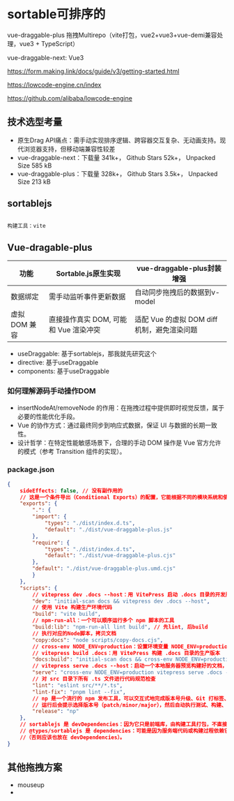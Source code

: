 # sortable可排序的

vue-draggable-plus 拖拽Multirepo（vite打包，vue2+vue3+vue-demi兼容处理，vue3 + TypeScript）

vue-draggable-next: Vue3

https://form.making.link/docs/guide/v3/getting-started.html

https://lowcode-engine.cn/index

https://github.com/alibaba/lowcode-engine

## 技术选型考量

* 原生Drag API痛点：需手动实现排序逻辑、跨容器交互复杂、无动画支持。现代浏览器支持，但移动端兼容性较差	
* vue-draggable-next：下载量 341k+， Github Stars 52k+， Unpacked Size 585 kB
* vue-draggable-plus：下载量 328k+， Github Stars 3.5k+， Unpacked Size 213 kB

## sortablejs

```md

构建工具：vite
```

## Vue-dragable-plus

| 功能 | Sortable.js原生实现 | vue-draggable-plus封装增强 |
| --- | --- | --- |
| 数据绑定 | 需手动监听事件更新数据 | 自动同步拖拽后的数据到v-model |
| 虚拟 DOM 兼容 | 直接操作真实 DOM, 可能和 Vue 渲染冲突 | 适配 Vue 的虚拟 DOM diff 机制，避免渲染问题 |

* useDraggable: 基于sortablejs，那我就先研究这个
* directive: 基于useDraggable
* components: 基于useDraggable

### 如何理解源码手动操作DOM

* insertNodeAt/removeNode 的作用：在拖拽过程中提供即时视觉反馈，属于必要的性能优化手段。
* Vue 的协作方式：通过最终同步到响应式数据，保证 UI 与数据的长期一致性。
* 设计哲学：在特定性能敏感场景下，合理的手动 DOM 操作是 Vue 官方允许的模式（参考 Transition 组件的实现）。

### package.json

```json
{
    sideEffects: false, // 没有副作用的
    // 这是一个条件导出（Conditional Exports）的配置，它能根据不同的模块系统和使用场景提供不同的入口文件
    "exports": {
        ".": {
        "import": {
            "types": "./dist/index.d.ts",
            "default": "./dist/vue-draggable-plus.js"
        },
        "require": {
            "types": "./dist/index.d.ts",
            "default": "./dist/vue-draggable-plus.cjs"
        },
        "default": "./dist/vue-draggable-plus.umd.cjs"
        }
    },
    "scripts": {
        // vitepress dev .docs --host：用 VitePress 启动 .docs 目录的开发服务器，并允许外部访问（--host）
        "dev": "initial-scan docs && vitepress dev .docs --host",
        // 使用 Vite 构建生产环境代码
        "build": "vite build",
        // npm-run-all：一个可以顺序运行多个 npm 脚本的工具
        "build:lib": "npm-run-all lint build", // 先lint, 后build
        // 执行对应的Node脚本，拷贝文档
        "copy:docs": "node scripts/copy-docs.cjs",
        // cross-env NODE_ENV=production：设置环境变量 NODE_ENV=production（跨平台兼容）
        // vitepress build .docs：用 VitePress 构建 .docs 目录的生产版本
        "docs:build": "initial-scan docs && cross-env NODE_ENV=production && npm run copy:docs && vitepress build .docs",
        // vitepress serve .docs --host：启动一个本地服务器预览构建好的文档，并允许外部访问
        "serve": "cross-env NODE_ENV=production vitepress serve .docs --host",
        // 对 src 目录下所有 .ts 文件进行代码规范检查
        "lint": "eslint src/**/*.ts",
        "lint-fix": "pnpm lint --fix",
        // np 是一个流行的 npm 发布工具，可以交互式地完成版本号升级、Git 打标签、发布到 npm 等操作
        // 运行后会提示选择版本号（patch/minor/major），然后自动执行测试、构建、发布流程
        "release": "np"
    },
    // sortablejs 是 devDependencies：因为它只是前端库，由构建工具打包，不直接影响 Node.js 运行时。
    // @types/sortablejs 是 dependencies：可能是因为服务端代码或构建过程依赖它的类型定义
    //（否则应该也放在 devDependencies）。
}
```

## 其他拖拽方案

* mouseup
* 